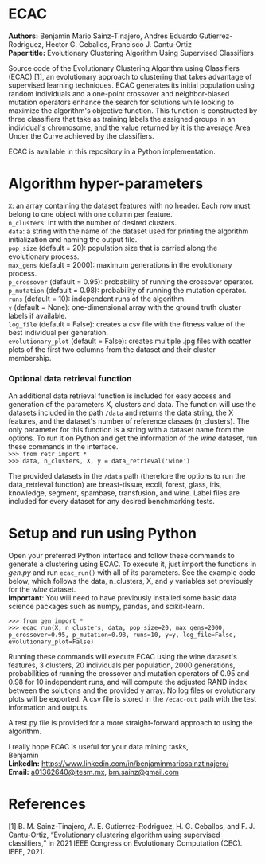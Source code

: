 # ECAC
**Authors:** Benjamin Mario Sainz-Tinajero, Andres Eduardo Gutierrez-Rodriguez, Hector G. Ceballos, Francisco J. Cantu-Ortiz  
**Paper title:** Evolutionary Clustering Algorithm Using Supervised Classifiers  

Source code of the Evolutionary Clustering Algorithm using Classifiers (ECAC) [1], an evolutionary approach to clustering that takes advantage of supervised learning techniques. ECAC generates its initial population using random individuals and a one-point crossover and neighbor-biased mutation operators enhance the search for solutions while looking to maximize the algorithm's objective function. This function is constructed by three classifiers that take as training labels the assigned groups in an individual's chromosome, and the value returned by it is the average Area Under the Curve achieved by the classifiers.

ECAC is available in this repository in a Python implementation.

# Algorithm hyper-parameters
``X``: an array containing the dataset features with no header. Each row must belong to one object with one column per feature.  
``n_clusters``: int with the number of desired clusters.  
``data``: a string with the name of the dataset used for printing the algorithm initialization and naming the output file.  
``pop_size`` (default = 20): population size that is carried along the evolutionary process.   
``max_gens`` (default = 2000): maximum generations in the evolutionary process.   
``p_crossover`` (default = 0.95): probability of running the crossover operator.  
``p_mutation`` (default = 0.98): probability of running the mutation operator.  
``runs`` (default = 10): independent runs of the algorithm.  
``y`` (default = None): one-dimensional array with the ground truth cluster labels if available.  
``log_file`` (default = False): creates a csv file with the fitness value of the best individual per generation.  
``evolutionary_plot`` (default = False): creates multiple .jpg files with scatter plots of the first two columns from the dataset and their cluster membership.  

### Optional data retrieval function
An additional data retrieval function is included for easy access and generation of the parameters X, clusters and data. The function will use the datasets included in the path ``/data`` and returns the data string, the X features, and the dataset's number of reference classes (n_clusters). The only parameter for this function is a string with a dataset name from the options. To run it on Python and get the information of the *wine* dataset, run these commands in the interface.     
``>>> from retr import *``  
``>>> data, n_clusters, X, y = data_retrieval('wine')``  

The provided datasets in the ``/data`` path (therefore the options to run the data_retrieval function) are breast-tissue, ecoli, forest, glass, iris, knowledge, segment, spambase, transfusion, and wine. Label files are included for every dataset for any desired benchmarking tests.

# Setup and run using Python
Open your preferred Python interface and follow these commands to generate a clustering using ECAC. To execute it, just import the functions in *gen.py* and run ``ecac_run()`` with all of its parameters. See the example code below, which follows the data, n_clusters, X, and y variables set previously for the *wine* dataset.  
**Important**: You will need to have previously installed some basic data science packages such as numpy, pandas, and scikit-learn.

``>>> from gen import *``  
``>>> ecac_run(X, n_clusters, data, pop_size=20, max_gens=2000, p_crossover=0.95, p_mutation=0.98, runs=10, y=y, log_file=False, evolutionary_plot=False)``  

Running these commands will execute ECAC using the wine dataset's features, 3 clusters, 20 individuals per population, 2000 generations, probabilities of running the crossover and mutation operators of 0.95 and 0.98 for 10 independent runs, and will compute the adjusted RAND index between the solutions and the provided y array. No log files or evolutionary plots will be exported. A csv file is stored in the ``/ecac-out`` path with the test information and outputs.

A test.py file is provided for a more straight-forward approach to using the algorithm.  

I really hope ECAC is useful for your data mining tasks,  
Benjamin  
**LinkedIn:** https://www.linkedin.com/in/benjaminmariosainztinajero/   
**Email:** a01362640@itesm.mx, bm.sainz@gmail.com  

# References
[1] B. M. Sainz-Tinajero, A. E. Gutierrez-Rodriguez, H. G. Ceballos, and F. J. Cantu-Ortiz, “Evolutionary clustering algorithm using supervised classifiers,” in 2021 IEEE Congress on Evolutionary Computation (CEC). IEEE, 2021.
